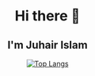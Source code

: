 <div align="center">
<h1>Hi there 👋</h1>
<h2>I'm Juhair Islam</h2>

[![Top Langs](https://github-readme-stats.vercel.app/api/top-langs/?username=Error6251&layout=compact&show_icons=true&theme=radical)](https://github.com/anuraghazra/github-readme-stats)

</div>
